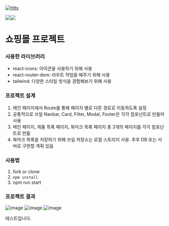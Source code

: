 [![Hits](https://hits.seeyoufarm.com/api/count/incr/badge.svg?url=https%3A%2F%2Fgithub.com%2Fzop1234%2Ffe-sprint-coz-shopping&count_bg=%2379C83D&title_bg=%23555555&icon=&icon_color=%23E7E7E7&title=CONTRIBUTORS&edge_flat=false)](https://hits.seeyoufarm.com)

<img src="https://img.shields.io/badge/React-61DAFB?style=for-the-badge&logo=React&logoColor=white"><img src="https://img.shields.io/badge/tailwindcss-06B6D4?style=for-the-badge&logo=tailwindcss&logoColor=white">

# 쇼핑몰 프로젝트

### 사용한 라이브러리
- react-icons: 아이콘을 사용하기 위해 사용
- react-router-dom: 라우트 작업을 해주기 위해 사용
- tailwind: 다양한 스타일 방식을 경험해보기 위해 사용

### 프로젝트 설계
1. 메인 페이지에서 Route를 통해 페이지 별로 다른 경로로 이동하도록 설정
2. 공통적으로 쓰일 Navbar, Card, Filter, Modal, Footer은 각각 컴포넌트로 만들어 사용
3. 메인 페이지, 제품 목록 페이지, 북마크 목록 페이지 총 3개의 페이지를 각각 컴포넌트로 만듦
4. 북마크 목록을 저장하기 위해 쓰일 저장소는 로컬 스토리지 사용. 추후 DB 또는 서버로 구현할 계획 있음

### 사용법
1. fork or clone
2. ```npm install```
3. npm run start

### 프로젝트 결과
![image](https://github.com/zop1234/fe-sprint-coz-shopping/assets/124567984/4e1c412e-154f-4a79-b819-3e142ae0ee67)
![image](https://github.com/zop1234/fe-sprint-coz-shopping/assets/124567984/2e49fe4a-ceae-4582-8542-c48c694a4108)
![image](https://github.com/zop1234/fe-sprint-coz-shopping/assets/124567984/c9c8e62c-e1f9-4977-a1df-26064c929c70)

테스트입니다.